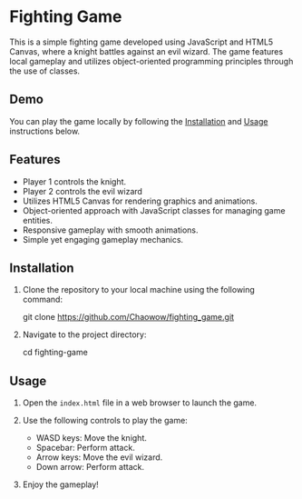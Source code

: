 # Fighting Game

This is a simple fighting game developed using JavaScript and HTML5 Canvas, where a knight battles against an evil wizard. The game features local gameplay and utilizes object-oriented programming principles through the use of classes.

## Demo

You can play the game locally by following the [Installation](#installation) and [Usage](#usage) instructions below.

## Features

- Player 1 controls the knight.
- Player 2 controls the evil wizard
- Utilizes HTML5 Canvas for rendering graphics and animations.
- Object-oriented approach with JavaScript classes for managing game entities.
- Responsive gameplay with smooth animations.
- Simple yet engaging gameplay mechanics.

## Installation

1. Clone the repository to your local machine using the following command:
   
   git clone https://github.com/Chaowow/fighting_game.git
   

3. Navigate to the project directory:

   cd fighting-game

## Usage

1. Open the `index.html` file in a web browser to launch the game.

2. Use the following controls to play the game:
   - WASD keys: Move the knight.
   - Spacebar: Perform attack.
   - Arrow keys: Move the evil wizard.
   - Down arrow: Perform attack.

3. Enjoy the gameplay!

